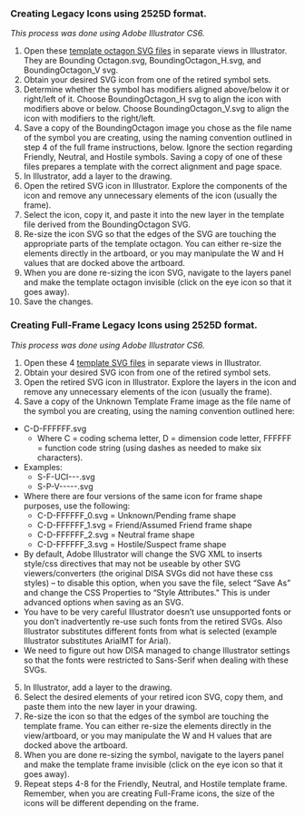 ### Creating Legacy Icons using 2525D format.
*This process was done using Adobe Illustrator CS6.*
1. Open these [template octagon SVG files](https://github.com/Esri/joint-military-symbology-xml/tree/master/svg/MIL_STD_2525D_Symbols) in separate views in Illustrator. They are Bounding Octagon.svg, BoundingOctagon_H.svg, and BoundingOctagon_V svg.
2. Obtain your desired SVG icon from one of the retired symbol sets.
3. Determine whether the symbol has modifiers aligned above/below it or right/left of it. Choose BoundingOctagon_H svg to align the icon with modifiers above or below. Choose  BoundingOctagon_V.svg to align the icon with modifiers to the right/left.
4. Save a copy of the BoundingOctagon image you chose as the file name of the symbol you are creating, using the naming convention outlined in step 4 of the full frame instructions, below. Ignore the section regarding Friendly, Neutral, and Hostile symbols. Saving a copy of one of these files prepares a template with the correct alignment and page space.
5. In Illustrator, add a layer to the drawing.
6. Open the retired SVG icon in Illustrator. Explore the components of the icon and remove any unnecessary elements of the icon (usually the frame).
7. Select the icon, copy it, and paste it into the new layer in the template file derived from the BoundingOctagon SVG.
8. Re-size the icon SVG so that the edges of the SVG are touching the appropriate parts of the template octagon. You can either re-size the elements directly in the artboard, or you may manipulate the W and H values that are docked above the artboard.
9. When you are done re-sizing the icon SVG, navigate to the layers panel and make the template octagon invisible (click on the eye icon so that it goes away).
10. Save the changes. 


### Creating Full-Frame Legacy Icons using 2525D format.
*This process was done using Adobe Illustrator CS6.*

1. Open these 4 [template SVG files](https://github.com/Esri/joint-military-symbology-xml/tree/master/svg/MIL_STD_2525D_Symbols/Frames/Template) in separate views in Illustrator. 
2. Obtain your desired SVG icon from one of the retired symbol sets.
3. Open the retired SVG icon in Illustrator. Explore the layers in the icon and remove any unnecessary elements of the icon (usually the frame).
4. Save a copy of the Unknown Template Frame image as the file name of the symbol you are creating, using the naming convention outlined here:
  * C-D-FFFFFF.svg
    * Where C = coding schema letter, D = dimension code letter, FFFFFF = function code string (using dashes as needed to make six characters).
  * Examples:
    * S-F-UCI---.svg 
    * S-P-V-----.svg
  * Where there are four versions of the same icon for frame shape purposes, use the following:
    * C-D-FFFFFF_0.svg = Unknown/Pending frame shape 
    * C-D-FFFFFF_1.svg = Friend/Assumed Friend frame shape 
    * C-D-FFFFFF_2.svg = Neutral frame shape 
    * C-D-FFFFFF_3.svg = Hostile/Suspect frame shape	
  * By default, Adobe Illustrator will change the SVG XML to inserts style/css directives that may not be useable by other SVG viewers/converters (the original DISA SVGs did not have these css styles) – to disable this option, when you save the file, select “Save As” and change the CSS Properties to “Style Attributes." This is under advanced options when saving as an SVG.
  * You have to be very careful Illustrator doesn’t use unsupported fonts or you don’t inadvertently re-use such fonts from the retired SVGs. Also Illustrator substitutes different fonts from what is selected (example Illustrator substitutes ArialMT for Arial). 
  * We need to figure out how DISA managed to change Illustrator settings so that the fonts were restricted to Sans-Serif when dealing with these SVGs.   
5. In Illustrator, add a layer to the drawing.
6. Select the desired elements of your retired icon SVG, copy them, and paste them into the new layer in your drawing. 
7. Re-size the icon so that the edges of the symbol are touching the template frame. You can either re-size the elements directly in the view/artboard, or you may manipulate the W and H values that are docked above the artboard. 
8. When you are done re-sizing the symbol, navigate to the layers panel and make the template frame invisible (click on the eye icon so that it goes away). 
9. Repeat steps 4-8 for the Friendly, Neutral, and Hostile template frame. Remember, when you are creating Full-Frame icons, the size of the icons will be different depending on the frame.
 





